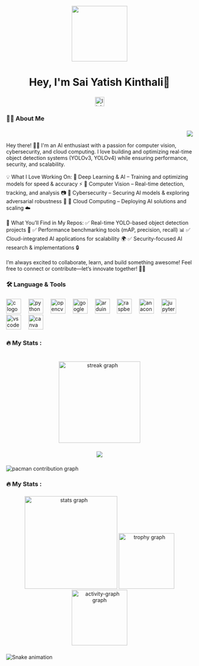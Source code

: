 <br clear="both">

<div align="center">
  <img height="150" src="http://img.freepik.com/premium-vector/little-boy-walking-ground-vector-illustration_642458-327.jpg?w=740"  />
</div>

###

<h1 align="center">Hey, I'm Sai Yatish Kinthali👋</h1>

###

<div align="center">
  <a href="linkedin.com/in/saiyatishkinthali" target="_blank">
    <img src="https://img.shields.io/static/v1?message=LinkedIn&logo=linkedin&label=&color=0077B5&logoColor=white&labelColor=&style=for-the-badge" height="25" alt="linkedin logo"  />
  </a>
</div>

###

<h3 align="left">👩‍💻  About Me</h3>

###

<img align="right" src="https://visitor-badge.laobi.icu/badge?page_id=Saiyatishk2k1.Saiyatishk2k1&left_color=black&right_color=deepskyblue&left_text=Fellows"  />

###

<br clear="both">

<p align="left">Hey there! 👋🚀 I'm an AI enthusiast with a passion for computer vision, cybersecurity, and cloud computing. I love building and optimizing real-time object detection systems (YOLOv3, YOLOv4) while ensuring performance, security, and scalability.<br><br>💡 What I Love Working On: 🔹 Deep Learning & AI – Training and optimizing models for speed & accuracy ⚡ 🔹 Computer Vision – Real-time detection, tracking, and analysis 📷 🔹 Cybersecurity – Securing AI models & exploring adversarial robustness 🔐 🔹 Cloud Computing – Deploying AI solutions and scaling ☁️<br><br>📌 What You’ll Find in My Repos: ✅ Real-time YOLO-based object detection projects 🚀 ✅ Performance benchmarking tools (mAP, precision, recall) 📊 ✅ Cloud-integrated AI applications for scalability 🌍 ✅ Security-focused AI research & implementations 🔒<br><br>I’m always excited to collaborate, learn, and build something awesome! Feel free to connect or contribute—let’s innovate together! 🤝💡</p>

###

<h3 align="left">🛠 Language & Tools</h3>

###

<div align="left">
  <img src="https://cdn.jsdelivr.net/gh/devicons/devicon/icons/c/c-original.svg" height="40" alt="c logo"  />
  <img width="12" />
  <img src="https://cdn.jsdelivr.net/gh/devicons/devicon/icons/python/python-original.svg" height="40" alt="python logo"  />
  <img width="12" />
  <img src="https://cdn.jsdelivr.net/gh/devicons/devicon/icons/opencv/opencv-original.svg" height="40" alt="opencv logo"  />
  <img width="12" />
  <img src="https://cdn.jsdelivr.net/gh/devicons/devicon/icons/googlecloud/googlecloud-original.svg" height="40" alt="googlecloud logo"  />
  <img width="12" />
  <img src="https://cdn.jsdelivr.net/gh/devicons/devicon/icons/arduino/arduino-original.svg" height="40" alt="arduino logo"  />
  <img width="12" />
  <img src="https://cdn.jsdelivr.net/gh/devicons/devicon/icons/raspberrypi/raspberrypi-original.svg" height="40" alt="raspberrypi logo"  />
  <img width="12" />
  <img src="https://cdn.jsdelivr.net/gh/devicons/devicon/icons/anaconda/anaconda-original.svg" height="40" alt="anaconda logo"  />
  <img width="12" />
  <img src="https://cdn.jsdelivr.net/gh/devicons/devicon/icons/jupyter/jupyter-original.svg" height="40" alt="jupyter logo"  />
  <img width="12" />
  <img src="https://cdn.jsdelivr.net/gh/devicons/devicon/icons/vscode/vscode-original.svg" height="40" alt="vscode logo"  />
  <img width="12" />
  <img src="https://cdn.jsdelivr.net/gh/devicons/devicon/icons/canva/canva-original.svg" height="40" alt="canva logo"  />
</div>

###

<h3 align="left">🔥   My Stats :</h3>

###

<br clear="both">

<div align="center">
  <img src="https://streak-stats.demolab.com?user=Saiyatishk2k1&locale=en&mode=daily&theme=dark&hide_border=false&border_radius=5&order=3" height="220" alt="streak graph"  />
</div>

###

<div align="center">
  <img src="https://profile-counter.glitch.me/Saiyatishk2k1/count.svg?"  />
</div>

###

<picture>
  <source media="(prefers-color-scheme: dark)" srcset="https://raw.githubusercontent.com/Saiyatishk2k1/Saiyatishk2k1/output/pacman-contribution-graph-dark.svg">
  <source media="(prefers-color-scheme: light)" srcset="https://raw.githubusercontent.com/Saiyatishk2k1/Saiyatishk2k1/output/pacman-contribution-graph.svg">
  <img alt="pacman contribution graph" src="https://raw.githubusercontent.com/Saiyatishk2k1/Saiyatishk2k1/output/pacman-contribution-graph.svg">
</picture>

<h3 align="left">🔥 My Stats :</h3>

###

<div align="center">
 <img src="https://github-readme-stats.vercel.app/api?username=Saiyatishk2k1&hide_title=false&hide_rank=false&show_icons=true&include_all_commits=true&count_private=true&disable_animations=false&theme=dracula&locale=en&hide_border=false&order=1" height="250" alt="stats graph" />
 <img src="https://github-profile-trophy.vercel.app?username=Saiyatishk2k1&theme=radical" height="150" alt="trophy graph" />
 <img src="https://github-readme-activity-graph.vercel.app/graph?username=Saiyatishk2k1&" height="150" alt="activity-graph graph" />
</div>

###



<img src="https://raw.githubusercontent.com/Saiyatishk2k1/Saiyatishk2k1/output/snake.svg" alt="Snake animation" />

###
